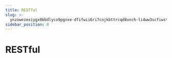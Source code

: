 ```yaml
---
title: RESTful
slug: >-
  ynzowezexiygx0kbdlyco9pgnxe-dfifwii6ri7cnjkbttrcqd8xnch-li4ww3scfiwstrkg1ggcm8qhnlh-tuyzwz4qwigeynkhz21cjrzvnhe-a4tnwlpp0ic9cmkgd9bclprjndf-a4tnwl
sidebar_position: 0
---
```



# RESTful

